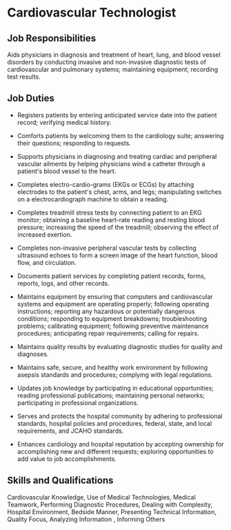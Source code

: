 # Cardiovascular Technologist

## Job Responsibilities

Aids physicians in diagnosis and treatment of heart, lung, and blood vessel disorders by conducting invasive and non-invasive diagnostic tests of cardiovascular and pulmonary systems; maintaining equipment; recording test results.

## Job Duties

* Registers patients by entering anticipated service date into the patient record; verifying medical history.

* Comforts patients by welcoming them to the cardiology suite; answering their questions; responding to requests.

* Supports physicians in diagnosing and treating cardiac and peripheral vascular ailments by helping physicians wind a catheter through a patient&apos;s blood vessel to the heart.

* Completes electro-cardio-grams (EKGs or ECGs) by attaching electrodes to the patient&apos;s chest, arms, and legs; manipulating switches on a electrocardiograph machine to obtain a reading.

* Completes treadmill stress tests by connecting patient to an EKG monitor; obtaining a baseline heart-rate reading and resting blood pressure; increasing the speed of the treadmill; observing the effect of increased exertion.

* Completes non-invasive peripheral vascular tests by collecting ultrasound echoes to form a screen image of the heart function, blood flow, and circulation.

* Documents patient services by completing patient records, forms, reports, logs, and other records.

* Maintains equipment by ensuring that computers and cardiovascular systems and equipment are operating properly; following operating instructions; reporting any hazardous or potentially dangerous conditions; responding to equipment breakdowns; troubleshooting problems; calibrating equipment; following preventive maintenance procedures; anticipating repair requirements; calling for repairs.

* Maintains quality results by evaluating diagnostic studies for quality and diagnoses.

* Maintains safe, secure, and healthy work environment by following asepsis standards and procedures; complying with legal regulations.

* Updates job knowledge by participating in educational opportunities; reading professional publications; maintaining personal networks; participating in professional organizations.

* Serves and protects the hospital community by adhering to professional standards, hospital policies and procedures, federal, state, and local requirements, and JCAHO standards.

* Enhances cardiology and hospital reputation by accepting ownership for accomplishing new and different requests; exploring opportunities to add value to job accomplishments.

## Skills and Qualifications

Cardiovascular Knowledge, Use of Medical Technologies, Medical Teamwork, Performing Diagnostic Procedures, Dealing with Complexity, Hospital Environment, Bedside Manner, Presenting Technical Information, Quality Focus, Analyzing Information , Informing Others

